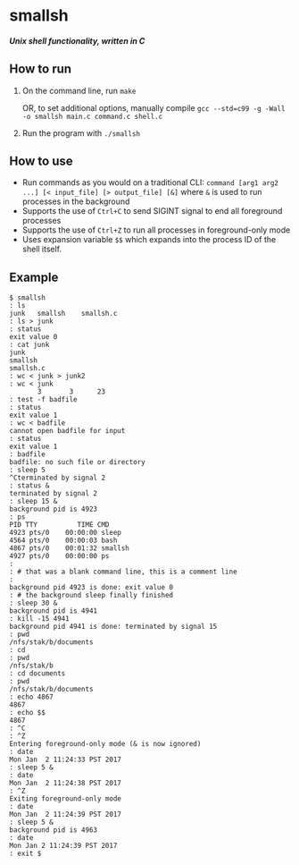 # smallsh
#### *Unix shell functionality, written in C*

## How to run
1. On the command line, run `make`

   OR, to set additional options, manually compile `gcc --std=c99 -g -Wall -o smallsh main.c command.c shell.c`

2. Run the program with `./smallsh`

## How to use
- Run commands as you would on a traditional CLI: `command [arg1 arg2 ...] [< input_file] [> output_file] [&]` where `&` is used to run processes in the background
- Supports the use of `Ctrl+C` to send SIGINT signal to end all foreground processes
- Supports the use of `Ctrl+Z` to run all processes in foreground-only mode 
- Uses expansion variable `$$` which expands into the process ID of the shell itself.

## Example
```
$ smallsh
: ls
junk   smallsh    smallsh.c
: ls > junk
: status
exit value 0
: cat junk
junk
smallsh
smallsh.c
: wc < junk > junk2
: wc < junk
       3       3      23
: test -f badfile
: status
exit value 1
: wc < badfile
cannot open badfile for input
: status
exit value 1
: badfile
badfile: no such file or directory
: sleep 5
^Cterminated by signal 2
: status &
terminated by signal 2
: sleep 15 &
background pid is 4923
: ps
PID TTY          TIME CMD
4923 pts/0    00:00:00 sleep
4564 pts/0    00:00:03 bash
4867 pts/0    00:01:32 smallsh
4927 pts/0    00:00:00 ps
:
: # that was a blank command line, this is a comment line
:
background pid 4923 is done: exit value 0
: # the background sleep finally finished
: sleep 30 &
background pid is 4941
: kill -15 4941
background pid 4941 is done: terminated by signal 15
: pwd
/nfs/stak/b/documents
: cd
: pwd
/nfs/stak/b
: cd documents
: pwd
/nfs/stak/b/documents
: echo 4867
4867
: echo $$
4867
: ^C
: ^Z
Entering foreground-only mode (& is now ignored)
: date
Mon Jan  2 11:24:33 PST 2017
: sleep 5 &
: date
Mon Jan  2 11:24:38 PST 2017
: ^Z
Exiting foreground-only mode
: date
Mon Jan  2 11:24:39 PST 2017
: sleep 5 &
background pid is 4963
: date
Mon Jan 2 11:24:39 PST 2017
: exit $
```
